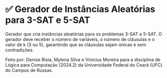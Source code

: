 # ✅ **Gerador de Instâncias Aleatórias para 3-SAT e 5-SAT**

Gerador que cria instâncias aleatórias para os problemas 3-SAT e 5-SAT. O gerador deve receber o número de variáveis, o número de cláusulas e o valor de k (3 ou 5), garantindo que as cláusulas sejam únicas e sem contradições.

Feito por: Denise Risia, Mylena Silva e Vinícius Moreira para a disciplina de Lógica para Computação (2024.2) da Universidade Federal do Ceará (UFC) do Campus de Russas.

